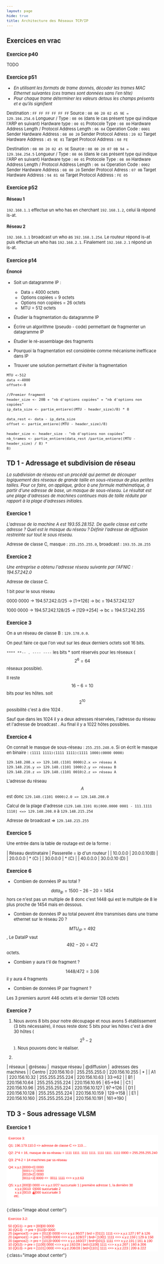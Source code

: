 ```yaml
---
layout: page
hide: true
title: Architecture des Réseaux TCP/IP
---
```

<script type="text/javascript" async
  src="https://cdn.mathjax.org/mathjax/latest/MathJax.js?config=TeX-MML-AM_CHTML">
</script>

<style>
html {
 zoom: 0.80;
}
</style>

## Exercices en vrac

### Exercice p40

TODO

### Exercice p51

+ *En utilisant les formats de trame donnés, décoder les trames MAC Ethernet
  suivantes (ces trames sont données sans l'en tête)*
+ *Pour chaque trame déterminer les valeurs detous les champs présents et e
  qu'ils signifient*

Destination : `FF FF FF FF FF FF`
Source : `08 00 20 02 45 9E = 129.104.254.6` 
Longueur / Type : `08 06` (dans le cas présent type qui indique l'ARP en
suivant)
Hardware type : `00 01`
Protocole Type : `08 00`
Hardware Address Length / Protocol Address Length : `06 04`
Operation Code : `0001`
Sender Hardware Address : `08 00 20`
Sender Protocol Adress : `20 02`
Target Hardware Address : `45 9E 81`
Target Protocol Address : `68 FE`

Destination : `08 00 20 02 45 9E`
Source : `08 00 20 07 0B 94 = 129.104.254.5` 
Longueur / Type : `08 06` (dans le cas présent type qui indique l'ARP en
suivant)
Hardware type : `00 01`
Protocole Type : `08 00`
Hardware Address Length / Protocol Address Length : `06 04`
Operation Code : `0002`
Sender Hardware Address : `08 00 20`
Sender Protocol Adress : `07 0B`
Target Hardware Address : `94 81 68`
Target Protocol Address : `FE 05`

### Exercice p52

#### Réseau 1 

`192.168.1.1` effectue un who has en cherchant `192.168.1.2`, celui là répond
is-at. 

#### Réseau 2

`192.168.1.1` broadcast un who as `192.168.1.254`. Le routeur répond is-at puis
effectue un who has `192.168.2.1`. Finalement `192.168.2.1` répond un is-at.

### Exercice p14 

#### Énoncé 

+ Soit un datagramme IP : 
    - Data = 4000 octets 
    - Options copiées = 9 octets 
    - Options non copiées = 26 octets 
    - MTU = 512 octets 
    
+ Étudier la fragmentation du datagramme IP 
+ Écrire un algorithme (pseudo - code) permettant de fragmenter un datagramme IP 
+ Étudier le ré-assemblage des fragments 
+ Pourquoi la fragmentation est considérée comme mécanisme inefficace dans IP
+ Trouver une solution permettant d'éviter la fragmentation

```
MTU <-512
data <-4000
offset<-0

//Premier fragment
header_size <- 20B + "nb d'options copiées" + "nb d'options non copiées"
ip_data_size <- partie_entiere((MTU - header_size)/8) * 8

data_rest <- data - ip_data_size
offset <- partie_entiere((MTU - header_size)/8)

header_size <- header_size - "nb d'options non copiées"
nb_trames <- partie_entiere(data_rest /partie_entiere((MTU - header_size) / 8) *
8)
```


## TD 1 - Adressage et subdivision de réseau 

*La subdivision de réseau est un procédé qui permet de découper logiquement des
réseaux de grande taille en sous-réseaux de plus petites tailles. Pour ce faire,
on applique, grâce à une formule mathématique, à partir d'une adresse de base,
un masque de sous-réseau. Le résultat est une plage d'adresses de machines
continues mais de taille réduite par rapport à la plage d'adresses initiales.*

### Exercice 1

*L'adresse de la machine A est 193.55.28.152. De quelle classe est cette
   adresse ? Quel est le masque du réseau ? Définir l'adresse de diffusion
   restreinte sur tout le sous réseau.*
   
 Adresse de classe C, masque : `255.255.255.0`, broadcast : `193.55.28.255`
 
### Exercice 2 
 *Une entreprise a obtenu l'adresse réseau suivante par l'AFNIC :
    194.57.242.0*
    
Adresse de classe C. 

1 bit pour le sous réseau

0000 0000 -> 194.57.242.0/25 -> [1->126] -> bc = 194.57.242.127

1000 0000 -> 194.57.242.128/25 -> [129->254] -> bc = 194.57.242.255


### Exercice 3 

On a un réseau de classe B : `129.178.0.0`. 

On peut faire ce que l'on veut sur les deux derniers octets soit 16 bits.

`**** **-- . ---- ----` les bits * sont réservés pour les réseaux ($$2^6=64$$
réseaux possible). 

Il reste $$16-6 = 10$$ bits pour les hôtes. soit $$2^10$$ possibilité c'est à
dire 1024 . 

Sauf que dans les 1024 il y a deux adresses réservées, l'adresse du réseau et
l'adresse de broadcast . Au final il y a 1022 hôtes possibles.

### Exercice 4

On connait le masque de sous-réseau : `255.255.248.0`. Si on écrit le masque en
binaire : `(1111 1111)(1111 1111)(1111 1000)(0000 0000)`

```
129.148.208.x => 129.148.(1101 0000)2.x => réseau A
129.148.216.y => 129.148.(1101 1000)2.y => réseau B
129.148.210.z => 129.148.(1101 0010)2.z => réseau A
```

L'adresse du réseau $$A$$ est donc `129.148.(1101 0000)2.0 => 129.148.208.0`

Calcul de la plage d'adresse `{129.148.1101 0}[000.0000 0001 - 111.1111 1110]
<=> 129.148.208.0` à `129.148.215.254`

Adresse de broadcast => `129.148.215.255`

### Exercice 5 

Une entrée dans la table de routage est de la forme : 

| Réseau destinataire | Passerelle = ip d'un routeur |
| 10.0.0.0            | 20.0.0.10(B)                 |
| 20.0.0.0            | * (C)                        |
| 30.0.0.0            | * (C)                        |
| 40.0.0.0            | 30.0.0.10 (D)                |

### Exercice 6 

+ Combien de données IP au total ? 

$$data_{ip} = 1500 - 26 - 20 = 1454$$ hors ce n'est pas un multiple de 8 donc
c'est 1448 qui est le multiple de 8 le plus proche de 1454 mais en dessous.

+ Combien de données IP au total peuvent être transmises dans une trame ethernet
  sur le réseau 20 ?
  
$$MTU_{IP} = 492$$, Le DataIP vaut $$492 - 20 = 472$$ octets. 

+ Combien y aura t'il de fragment ? 

$$1448 / 472 = 3.06$$ il y aura 4 fragments 

+ Combien de données IP par fragment ? 

Les 3 premiers auront 446 octets et le dernier 128 octets

### Exercice 7 

1. Nous avons 8 bits pour notre découpage et nous avons 5 établissement (3 bits
nécessaire), il nous reste donc 5 bits pour les hôtes c'est à dire 30 hôtes
($$2^5 -2$$). Nous pouvons donc le réaliser. 

2. 
| réseaux | @réseau        |  masque réseau  | @diffusion     |  adresses des machines |
| Centro  | 220.156.10.0   | 255.255.255.0   | 220.156.10.255 | *                      |
| A1      | 220.156.10.32  | 255.255.255.224 | 220.156.10.63  | 33->62                 |
| B1      | 220.156.10.64  | 255.255.255.224 | 220.156.10.95  | 65->94                 |
| C1      | 220.156.10.96  | 255.255.255.224 | 220.156.10.127 | 97->126                |
| D1      | 220.156.10.128 | 255.255.255.224 | 220.156.10.159 | 129->158               |
| E1      | 220.156.10.160 | 255.255.255.224 | 220.156.10.191 | 161->190               |
    
## TD 3 - Sous adressage VLSM

### Exercice 1

![3.1](/assets/images/TCP/3_1.png){:class="image about center"}

![3.2](/assets/images/TCP/3_2.png){:class="image about center"}
